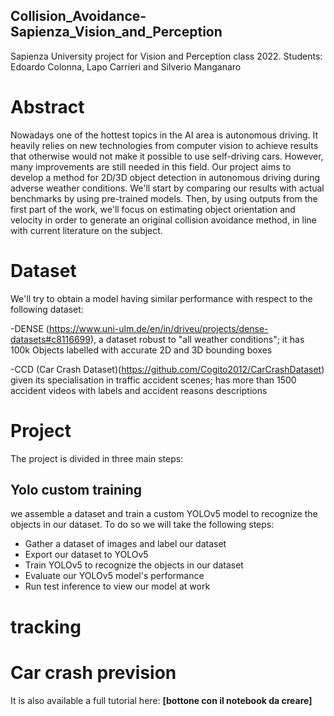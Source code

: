 ## Collision_Avoidance-Sapienza_Vision_and_Perception
Sapienza University project for Vision and Perception class 2022. Students: Edoardo Colonna, Lapo Carrieri and Silverio Manganaro
# Abstract
Nowadays one of the hottest topics in the AI area is autonomous driving. It heavily relies on new technologies from computer vision to achieve results that otherwise would not make it possible to use self-driving cars. However, many improvements are still needed in this field. Our project aims to develop a method for 2D/3D object detection in autonomous driving during adverse weather conditions. We'll start by comparing our results with actual benchmarks by using pre-trained models. Then, by using outputs from the first part of the work, we'll focus on estimating object orientation and velocity in order to generate an original collision avoidance method, in line with current literature on the subject.
# Dataset
We'll try to obtain a model having similar performance with respect to the following dataset:

-DENSE (https://www.uni-ulm.de/en/in/driveu/projects/dense-datasets#c8116699), a dataset robust to "all weather conditions"; it has 100k Objects labelled with accurate 2D and 3D bounding boxes

-CCD (Car Crash Dataset)(https://github.com/Cogito2012/CarCrashDataset) given its specialisation in traffic accident scenes; has more than 1500 accident videos with labels and accident reasons descriptions

# Project
The project is divided in three main steps:
  ## Yolo custom training
  we assemble a dataset and train a custom YOLOv5 model to recognize the objects in our dataset. To do so we will take the following steps:
- Gather a dataset of images and label our dataset
- Export our dataset to YOLOv5
- Train YOLOv5 to recognize the objects in our dataset
- Evaluate our YOLOv5 model's performance
- Run test inference to view our model at work

# tracking

# Car crash prevision




It is also available a full tutorial here: <b> [bottone con il notebook da creare] </b>

